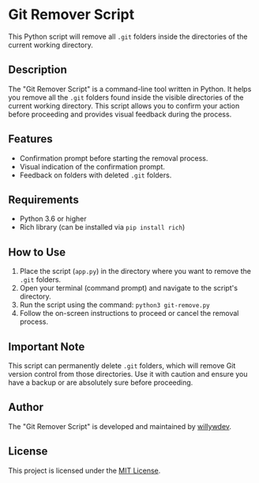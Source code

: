 # Git Remover Script

This Python script will remove all `.git` folders inside the directories of the current working directory.

## Description

The "Git Remover Script" is a command-line tool written in Python. It helps you remove all the `.git` folders found inside the visible directories of the current working directory. This script allows you to confirm your action before proceeding and provides visual feedback during the process.

## Features

- Confirmation prompt before starting the removal process.
- Visual indication of the confirmation prompt.
- Feedback on folders with deleted `.git` folders.

## Requirements

- Python 3.6 or higher
- Rich library (can be installed via `pip install rich`)

## How to Use

1. Place the script (`app.py`) in the directory where you want to remove the `.git` folders.
2. Open your terminal (command prompt) and navigate to the script's directory.
3. Run the script using the command:
   `python3 git-remove.py`
4. Follow the on-screen instructions to proceed or cancel the removal process.

## Important Note

This script can permanently delete `.git` folders, which will remove Git version control from those directories. Use it with caution and ensure you have a backup or are absolutely sure before proceeding.

## Author

The "Git Remover Script" is developed and maintained by [willywdev](https://github.com/willywdev).

## License

This project is licensed under the [MIT License](LICENSE).
